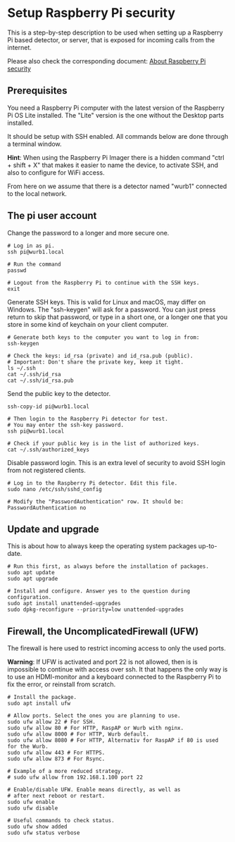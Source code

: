 # Setup Raspberry Pi security

This is a step-by-step description to be used when setting up a
Raspberry Pi based detector, or server, that is exposed for incoming
calls from the internet.

Please also check the corresponding document:
[About Raspberry Pi security](./about_security.md)

## Prerequisites

You need a Raspberry Pi computer with the latest version of
the Raspberry Pi OS Lite installed. The "Lite" version is the
one without the Desktop parts installed.

It should be setup with SSH enabled. All commands below are done
through a terminal window.

**Hint**: When using the Raspberry Pi Imager there is a hidden
command "ctrl + shift + X" that makes it easier to name the device,
to activate SSH, and also to configure for WiFi access.

From here on we assume that there is a detector named "wurb1" connected
to the local network.

## The pi user account

Change the password to a longer and more secure one.

    # Log in as pi. 
    ssh pi@wurb1.local

    # Run the command
    passwd

    # Logout from the Raspberry Pi to continue with the SSH keys.
    exit

Generate SSH keys. This is valid for Linux and macOS, may differ on Windows.
The "ssh-keygen" will ask for a password. You can just press return to skip that
password, or type in a short one, or a longer one that you store in some kind
of keychain on your client computer.

    # Generate both keys to the computer you want to log in from:
    ssh-keygen

    # Check the keys: id_rsa (private) and id_rsa.pub (public).
    # Important: Don't share the private key, keep it tight.
    ls ~/.ssh
    cat ~/.ssh/id_rsa
    cat ~/.ssh/id_rsa.pub

Send the public key to the detector.

    ssh-copy-id pi@wurb1.local

    # Then login to the Raspberry Pi detector for test. 
    # You may enter the ssh-key password.
    ssh pi@wurb1.local

    # Check if your public key is in the list of authorized keys.
    cat ~/.ssh/authorized_keys

Disable password login. This is an extra level of security to avoid SSH
login from not registered clients. 

    # Log in to the Raspberry Pi detector. Edit this file.
    sudo nano /etc/ssh/sshd_config

    # Modify the "PasswordAuthentication" row. It should be:
    PasswordAuthentication no

## Update and upgrade

This is about how to always keep the operating system packages up-to-date.

    # Run this first, as always before the installation of packages.
    sudo apt update
    sudo apt upgrade

    # Install and configure. Answer yes to the question during configuration.
    sudo apt install unattended-upgrades
    sudo dpkg-reconfigure --priority=low unattended-upgrades

## Firewall, the UncomplicatedFirewall (UFW)

The firewall is here used to restrict incoming access to only the used ports.

**Warning**: If UFW is activated and port 22 is not allowed, then is
is impossible to continue with access over ssh.
It that happens the only way is to use an HDMI-monitor and a keyboard
connected to the Raspberry Pi to fix the error, or reinstall from scratch.

    # Install the package.
    sudo apt install ufw

    # Allow ports. Select the ones you are planning to use.
    sudo ufw allow 22 # For SSH.
    sudo ufw allow 80 # For HTTP, RaspAP or Wurb with nginx.
    sudo ufw allow 8000 # For HTTP, Wurb default.
    sudo ufw allow 8080 # For HTTP, Alternativ for RaspAP if 80 is used for the Wurb.
    sudo ufw allow 443 # For HTTPS.
    sudo ufw allow 873 # For Rsync.

    # Example of a more reduced strategy.
    # sudo ufw allow from 192.168.1.100 port 22

    # Enable/disable UFW. Enable means directly, as well as
    # after next reboot or restart.
    sudo ufw enable
    sudo ufw disable

    # Useful commands to check status.
    sudo ufw show added
    sudo ufw status verbose
